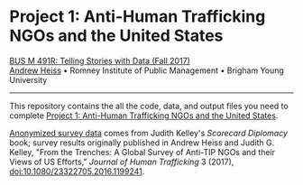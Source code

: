 # Project 1: Anti-Human Trafficking NGOs and the United States 

[BUS M 491R: Telling Stories with Data (Fall 2017)](https://storiesf17.classes.andrewheiss.com/)  
[Andrew Heiss](https://www.andrewheiss.com/) • Romney Institute of Public Management • Brigham Young University

---

This repository contains the all the code, data, and output files you need to complete [Project 1: Anti-Human Trafficking NGOs and the United States](https://storiesf17.classes.andrewheiss.com/assignment/01-project/).

[Anonymized survey data](https://www.scorecarddiplomacy.org/survey/data/) comes from Judith Kelley's *Scorecard Diplomacy* book; survey results originally published in Andrew Heiss and Judith G. Kelley, "From the Trenches: A Global Survey of Anti-TIP NGOs and their Views of US Efforts," *Journal of Human Trafficking* 3 (2017), [doi:10.1080/23322705.2016.1199241](https://dx.doi.org/10.1080/23322705.2016.1199241).
